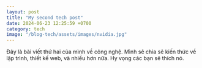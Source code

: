 ```yaml
---
layout: post
title: "My second tech post"
date: 2024-06-23 12:25:59 +0700
category: tech
image: "/blog-tech/assets/images/nvidia.jpg"
---
```


Đây là bài viết thứ hai của mình về công nghệ. Mình sẽ chia sẻ kiến thức về lập trình, thiết kế web, và nhiều hơn nữa. Hy vọng các bạn sẽ thích nó.
